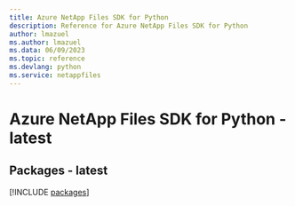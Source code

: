 ```yaml
---
title: Azure NetApp Files SDK for Python
description: Reference for Azure NetApp Files SDK for Python
author: lmazuel
ms.author: lmazuel
ms.data: 06/09/2023
ms.topic: reference
ms.devlang: python
ms.service: netappfiles
---
```

# Azure NetApp Files SDK for Python - latest
## Packages - latest
[!INCLUDE [packages](netapp-files-index.md)]